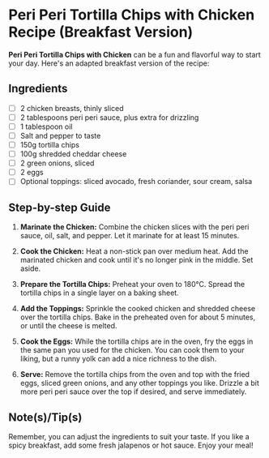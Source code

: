 # Peri Peri Tortilla Chips with Chicken Recipe (Breakfast Version)

**Peri Peri Tortilla Chips with Chicken** can be a fun and flavorful way to start your day. Here's an adapted breakfast version of the recipe:

## Ingredients
- [ ] 2 chicken breasts, thinly sliced
- [ ] 2 tablespoons peri peri sauce, plus extra for drizzling
- [ ] 1 tablespoon oil
- [ ] Salt and pepper to taste
- [ ] 150g tortilla chips
- [ ] 100g shredded cheddar cheese
- [ ] 2 green onions, sliced
- [ ] 2 eggs
- [ ] Optional toppings: sliced avocado, fresh coriander, sour cream, salsa

## Step-by-step Guide

1. **Marinate the Chicken:** Combine the chicken slices with the peri peri sauce, oil, salt, and pepper. Let it marinate for at least 15 minutes.

2. **Cook the Chicken:** Heat a non-stick pan over medium heat. Add the marinated chicken and cook until it's no longer pink in the middle. Set aside.

3. **Prepare the Tortilla Chips:** Preheat your oven to 180°C. Spread the tortilla chips in a single layer on a baking sheet.

4. **Add the Toppings:** Sprinkle the cooked chicken and shredded cheese over the tortilla chips. Bake in the preheated oven for about 5 minutes, or until the cheese is melted.

5. **Cook the Eggs:** While the tortilla chips are in the oven, fry the eggs in the same pan you used for the chicken. You can cook them to your liking, but a runny yolk can add a nice richness to the dish.

6. **Serve:** Remove the tortilla chips from the oven and top with the fried eggs, sliced green onions, and any other toppings you like. Drizzle a bit more peri peri sauce over the top if desired, and serve immediately.

## Note(s)/Tip(s)
Remember, you can adjust the ingredients to suit your taste. If you like a spicy breakfast, add some fresh jalapenos or hot sauce. Enjoy your meal!